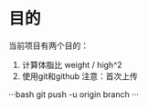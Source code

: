 # 目的
当前项目有两个目的：
1. 计算体脂比 weight / high^2
2. 使用git和github
注意：首次上传

···bash
git push -u origin branch
···
